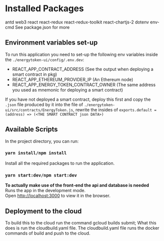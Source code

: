 # Installed Packages
antd
web3
react
react-redux
react-redux-toolkit
react-chartjs-2
dotenv
env-cmd
See package.json for more

## Environment variables set-up
To run this application you need to set-up the following env variables inside the `./energytoken-ui/config/.env.dev`:
- REACT_APP_CONTRACT_ADDRESS (See the output when deploying a smart contract in pkg)
- REACT_APP_ETHEREUM_PROVIDER_IP (An Ethereum node)
- REACT_APP_ENERGY_TOKEN_CONTRACT_OWNER (The same address you used as mnemonic for deploying a smart contract)

If you have not deployed a smart contract, deploy this first and copy the `.json` file produced by it into the file of `./energytoken-ui/src/contracts/EnergyToken.js`, rewrite the insides of `exports.default = (address) => (<THE SMART CONTRACT json DATA>)`

## Available Scripts

In the project directory, you can run:

### `yarn install/npm install`
Install all the required packages to run the application.

### `yarn start:dev/npm start:dev`
**To actually make use of the front-end the api and database is needed**
Runs the app in the development mode.\
Open [http://localhost:3000](http://localhost:3000) to view it in the browser.

## Deployment to the cloud
To build this to the cloud run the command gcloud builds submit; What this does is run the cloudbuild.yaml file.
The cloudbuild.yaml file runs the docker commands of build and push to the cloud.